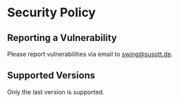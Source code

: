 # Security Policy

## Reporting a Vulnerability

Please report vulnerabilities via email to swing@susott.de.

## Supported Versions

Only the last version is supported.